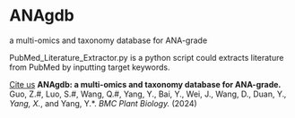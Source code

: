 # ANAgdb
a multi-omics and taxonomy database for ANA-grade

PubMed_Literature_Extractor.py is a python script could extracts literature from PubMed by inputting target keywords.

[Cite us](https://doi.org/10.1186/s12870-024-05613-4) **ANAgdb: a multi-omics and taxonomy database for ANA-grade.**  Guo, Z.#, Luo, S.#, Wang, Q.#, Yang, Y., Bai, Y., Wei, J., Wang, D., Duan, Y.*, Yang, X.*, and Yang, Y.*.  *BMC Plant Biology.* (2024)
